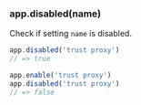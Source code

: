 <h3 id='app.disabled'>app.disabled(name)</h3>

Check if setting `name` is disabled.

```js
app.disabled('trust proxy')
// => true

app.enable('trust proxy')
app.disabled('trust proxy')
// => false
```
